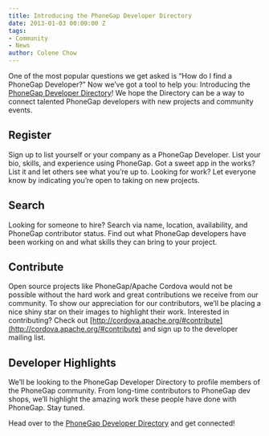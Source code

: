 ```yaml
---
title: Introducing the PhoneGap Developer Directory
date: 2013-01-03 00:00:00 Z
tags:
- Community
- News
author: Colene Chow
---
```


One of the most popular questions we get asked is “How do I find a PhoneGap Developer?”
Now we’ve got a tool to help you: Introducing the [PhoneGap Developer Directory](http://people.phonegap.com/)! We hope the Directory can be a way to connect talented PhoneGap developers with new projects and community events.

## Register

Sign up to list yourself or your company as a PhoneGap Developer. List your bio, skills, and experience using PhoneGap. Got a sweet app in the works? List it and let others see what you’re up to. Looking for work? Let everyone know by indicating you’re open to taking on new projects.

## Search

Looking for someone to hire? Search via name, location, availability, and PhoneGap contributor status. Find out what PhoneGap developers have been working on and what skills they can bring to your project.

## Contribute

Open source projects like PhoneGap/Apache Cordova would not be possible without the hard work and great contributions we receive from our community. To show our appreciation for our contributors, we’ll be placing a nice shiny star on their images to highlight their work. Interested in contributing? Check out [http://cordova.apache.org/#contribute](http://cordova.apache.org/#contribute) and sign up to the developer mailing list.

## Developer Highlights

We’ll be looking to the PhoneGap Developer Directory to profile members of the PhoneGap community. From long-time contributors to PhoneGap dev shops, we’ll highlight the amazing work these people have done with PhoneGap. Stay tuned.

Head over to the [PhoneGap Developer Directory](http://people.phonegap.com/) and get connected!

